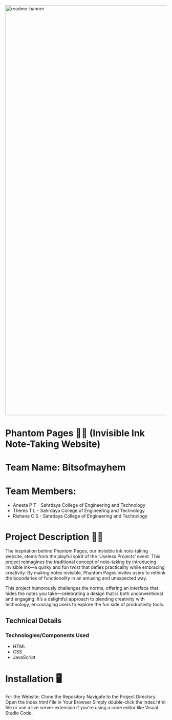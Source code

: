 <img width="1280" alt="readme-banner" src="https://github.com/user-attachments/assets/35332e92-44cb-425b-9dff-27bcf1023c6c">

# Phantom Pages 📝✨ (Invisible Ink Note-Taking Website)

# Team Name: Bitsofmayhem
# Team Members:

- Aneeta P T - Sahrdaya College of Engineering and Technology
- Theres T L - Sahrdaya College of Engineering and Technology
- Rishana C S - Sahrdaya College of Engineering and Technology
# Project Description 🎨💡
The inspiration behind Phantom Pages, our invisible ink note-taking website, stems from the playful spirit of the ‘Useless Projects’ event. This project reimagines the traditional concept of note-taking by introducing invisible ink—a quirky and fun twist that defies practicality while embracing creativity. By making notes invisible, Phantom Pages invites users to rethink the boundaries of functionality in an amusing and unexpected way.

This project humorously challenges the norms, offering an interface that hides the notes you take—celebrating a design that is both unconventional and engaging. It’s a delightful approach to blending creativity with technology, encouraging users to explore the fun side of productivity tools.

## Technical Details
### Technologies/Components Used
- HTML
- CSS
- JavaScript


# Installation 🖥️
For the Website:
Clone the Repository
Navigate to the Project Directory
Open the index.html File in Your Browser Simply double-click the index.html file or use a live server extension if you're using a code editor like Visual Studio Code.
